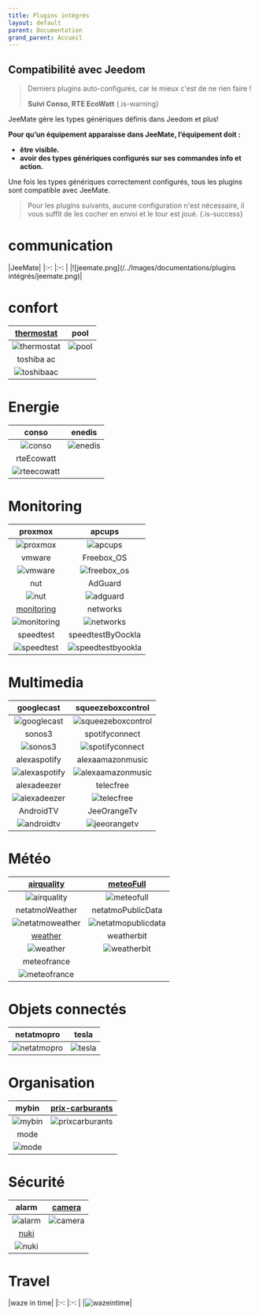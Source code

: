 ```yaml
---
title: Plugins intégrés
layout: default
parent: Documentation
grand_parent: Accueil
---
```


## Compatibilité avec Jeedom

> Derniers plugins auto-configurés, car le mieux c'est de ne rien faire !
>
> **Suivi Conso, RTE EcoWatt**
{.is-warning}

JeeMate gère les types génériques définis dans Jeedom et plus!

**Pour qu’un équipement apparaisse dans JeeMate, l’équipement doit :**

-   **être visible.**
-   **avoir des types génériques configurés sur ses commandes info et action.**

Une fois les types génériques correctement configurés, tous les plugins sont compatible avec JeeMate.


> Pour les plugins suivants, aucune configuration n'est nécessaire, il vous suffit de les cocher en envoi et le tour est joué.
>{.is-success}

# communication
|JeeMate|
|:-:	|:-:	|
|![jeemate.png](/../Images/documentations/plugins intégrés/jeemate.png)|

# confort
|[thermostat](/Images/documentations/plugins/thermostat_icon.webp)| pool |
|:-:	|:-:	|
| ![thermostat](/Images/documentations/plugins/thermostat_icon.webp)  | ![pool](/Images/documentations/plugins/pool_icon.webp) |
|toshiba ac| |
| ![toshibaac](/Images/documentations/plugins/toshibaac_icon.webp) | |

# Energie
| conso | enedis |
|:-:	|:-:	|
| ![conso](/Images/documentations/plugins/conso_icon.webp) | ![enedis](/Images/documentations/plugins/enedis_icon.webp) |
|rteEcowatt| |
|![rteecowatt](/Images/documentations/plugins/rteecowatt_icon.webp)| |


# Monitoring
|proxmox|apcups|
|:-:	|:-:	|
|![proxmox](/Images/documentations/plugins/proxmox_icon.webp)|![apcups](/Images/documentations/plugins/apcups_icon.webp)|
|vmware|Freebox_OS|
|![vmware](/Images/documentations/plugins/vmware_icon.webp)|![freebox_os](/Images/documentations/plugins/freebox_os_icon.webp)|
nut|AdGuard|
![nut](/Images/documentations/plugins/nut_icon.webp)|![adguard](/Images/documentations/plugins/adguard_icon.webp)|
[monitoring](/fr/tuto/plugins-tiers-monitoring)|networks|
![monitoring](/Images/documentations/plugins/monitoring_icon.webp)|![networks](/Images/documentations/plugins/networks_icon.webp)|
speedtest|speedtestByOockla|
![speedtest](/Images/documentations/plugins/speedtest_icon.webp)|![speedtestbyookla](/Images/documentations/plugins/speedtestbyookla_icon.webp)|
# Multimedia
|googlecast|squeezeboxcontrol|
|:-:	|:-:	|
|![googlecast](/Images/documentations/plugins/googlecast_icon.webp)|![squeezeboxcontrol](/Images/documentations/plugins/squeezeboxcontrol_icon.webp)
|sonos3|spotifyconnect|
|![sonos3](/Images/documentations/plugins/sonos3_icon.webp)|![spotifyconnect](/Images/documentations/plugins/spotifyconnect_icon.webp)|
|alexaspotify|alexaamazonmusic|
|![alexaspotify](/Images/documentations/plugins/alexaspotify_icon.webp)|![alexaamazonmusic](/Images/documentations/plugins/alexaamazonmusic_icon.webp)|
|alexadeezer|telecfree|
|![alexadeezer](/Images/documentations/plugins/alexadeezer_icon.webp)|![telecfree](/Images/documentations/plugins/telecfree_icon.webp)|
|AndroidTV|JeeOrangeTv|
|![androidtv](/Images/documentations/plugins/androidtv_icon.webp)|![jeeorangetv](/Images/documentations/plugins/jeeorangetv_icon.webp)|
# Météo
|[airquality](/fr/tuto/plugins-tiers-airquality)|[meteoFull](/fr/tuto/plugins-tiers-meteo)|
|:-:	|:-:	|
|![airquality](/Images/documentations/plugins/airquality_icon.webp)|![meteofull](/Images/documentations/plugins/meteofull_icon.webp)|
netatmoWeather|netatmoPublicData|
|![netatmoweather](/Images/documentations/plugins/netatmoweather_icon.webp)|![netatmopublicdata](/Images/documentations/plugins/netatmopublicdata_icon.webp)|
|[weather](/fr/tuto/plugins-tiers-meteo)|weatherbit|
|![weather](/Images/documentations/plugins/weather_icon.webp)|![weatherbit](/Images/documentations/plugins/weatherbit_icon.webp)|
meteofrance|
![meteofrance](/Images/documentations/plugins/meteofrance_icon.webp)|


# Objets connectés
|netatmopro|tesla|
|:-:	|:-:	|
|![netatmopro](/Images/documentations/plugins/netatmopro_icon.webp)|![tesla](/Images/documentations/plugins/tesla_icon.webp) |


# Organisation
|mybin|[prix-carburants](/fr/tuto/plugins-tiers-carburants)|
|:-:	|:-:	|
|![mybin](/Images/documentations/plugins/mybin_icon.webp)|![prixcarburants](/Images/documentations/plugins/prixcarburants_icon.webp)|
|mode| |
|![mode](/Images/documentations/plugins/mode_icon.webp)| |


# Sécurité
|alarm|[camera](/fr/tuto/page-camera)|
|:-:	|:-:	|
|![alarm](/Images/documentations/plugins/alarm_icon.webp)|![camera](/Images/documentations/plugins/camera_icon.webp)|
|[nuki](/fr/tuto/plugins-tiers-nuki)| |
|![nuki](/Images/documentations/plugins/nuki_icon.webp)| |

# Travel
|waze in time| 
|:-:	|:-:	|
|![wazeintime](/Images/documentations/plugins/wazeintime_icon.webp)|







